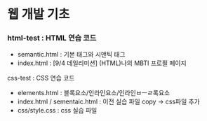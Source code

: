 # 웹 개발 기초

### html-test : HTML 연습 코드

* semantic.html : 기본 태그와 시맨틱 태그
* index.html : \[9/4 데일리미션] (HTML)나의 MBTI 프로필 페이지



css-test : CSS 연습 코드

* elements.html : 블록요소/인라인요소/인라인ㅂㅡㄹ록요소
* index.html / sementaic.html  : 이전 실습 파일 copy -> css파일 추가
* css/style.css : css 실습 파일
